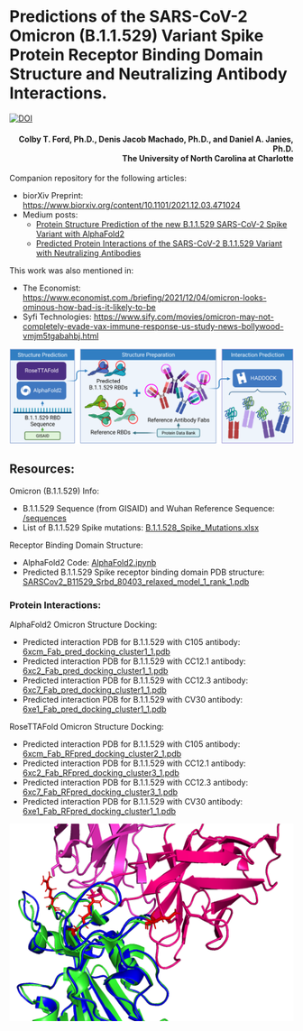# Predictions of the SARS-CoV-2 Omicron (B.1.1.529) Variant Spike Protein Receptor Binding Domain Structure and Neutralizing Antibody Interactions.

[![DOI](https://zenodo.org/badge/DOI/10.5281/zenodo.5733161.svg)](https://doi.org/10.5281/zenodo.5733161)

<h4 align="right">Colby T. Ford, Ph.D., Denis Jacob Machado, Ph.D., and Daniel A. Janies, Ph.D.<br>The University of North Carolina at Charlotte</h4>


Companion repository for the following articles:
- bior&Chi;iv Preprint: https://www.biorxiv.org/content/10.1101/2021.12.03.471024
- Medium posts:
  - [Protein Structure Prediction of the new B.1.1.529 SARS-CoV-2 Spike Variant with AlphaFold2](https://colbyford.medium.com/protein-structure-prediction-of-b-1-1-529-sars-cov-2-spike-variant-with-alphafold2-39c5bf9cf9ed)
  - [Predicted Protein Interactions of the SARS-CoV-2 B.1.1.529 Variant with Neutralizing Antibodies](https://colbyford.medium.com/predicted-protein-interactions-of-the-sars-cov-2-b-1-1-529-variant-with-neutralizing-antibodies-14dad04b3b61)

This work was also mentioned in:
- The Economist: https://www.economist.com./briefing/2021/12/04/omicron-looks-ominous-how-bad-is-it-likely-to-be
- Syfi Technologies: https://www.sify.com/movies/omicron-may-not-completely-evade-vax-immune-response-us-study-news-bollywood-vmjm5tgabahbj.html

<p align="middle"><img src="https://github.com/colbyford/SARS-CoV-2_B.1.1.529_Spike-RBD_Predictions/blob/main/img/process_flow.png?raw=true"></p>


## Resources:
Omicron (B.1.1.529) Info:
- B.1.1.529 Sequence (from GISAID) and Wuhan Reference Sequence: [/sequences](/sequences)
- List of B.1.1.529 Spike mutations: [B.1.1.528_Spike_Mutations.xlsx](B.1.1.528_Spike_Mutations.xlsx)

Receptor Binding Domain Structure:
- AlphaFold2 Code: [AlphaFold2.ipynb](AlphaFold2.ipynb)
- Predicted B.1.1.529 Spike receptor binding domain PDB structure: [SARSCov2_B11529_Srbd_80403_relaxed_model_1_rank_1.pdb](AlphaFold2_prediction/SARSCov2_B11529_Srbd_80403_relaxed_model_1_rank_1.pdb)

### Protein Interactions:

AlphaFold2 Omicron Structure Docking:
- Predicted interaction PDB for B.1.1.529 with C105 antibody: [6xcm_Fab_pred_docking_cluster1_1.pdb](docking/C105/6xcm_Fab_pred_docking_cluster1_1.pdb)
- Predicted interaction PDB for B.1.1.529 with CC12.1 antibody: [6xc2_Fab_pred_docking_cluster1_1.pdb](docking/CC12.1/6xc2_Fab_pred_docking_cluster1_1.pdb)
- Predicted interaction PDB for B.1.1.529 with CC12.3 antibody: [6xc7_Fab_pred_docking_cluster1_1.pdb](docking/CC12.3/6xc7_Fab_pred_docking_cluster1_1.pdb)
- Predicted interaction PDB for B.1.1.529 with CV30 antibody: [6xe1_Fab_pred_docking_cluster1_1.pdb](docking/CV30/6xe1_Fab_pred_docking_cluster3_1.pdb)

RoseTTAFold Omicron Structure Docking:
- Predicted interaction PDB for B.1.1.529 with C105 antibody: [6xcm_Fab_RFpred_docking_cluster2_1.pdb](docking/C105/6xcm_Fab_RFpred_docking_cluster2_1.pdb)
- Predicted interaction PDB for B.1.1.529 with CC12.1 antibody: [6xc2_Fab_RFpred_docking_cluster3_1.pdb](docking/CC12.1/6xc2_Fab_RFpred_docking_cluster3_1.pdb)
- Predicted interaction PDB for B.1.1.529 with CC12.3 antibody: [6xc7_Fab_RFpred_docking_cluster3_1.pdb ](docking/CC12.3/6xc7_Fab_RFpred_docking_cluster3_1.pdb)
- Predicted interaction PDB for B.1.1.529 with CV30 antibody: [6xe1_Fab_RFpred_docking_cluster1_1.pdb](docking/CV30/6xe1_Fab_RFpred_docking_cluster1_1.pdb)


<p align="middle"><img src="https://github.com/colbyford/SARS-CoV-2_B.1.1.529_Spike-RBD_Predictions/blob/main/comparison/6xc2_vs_B11529pred_white.png?raw=true" width = "600px"></p>
